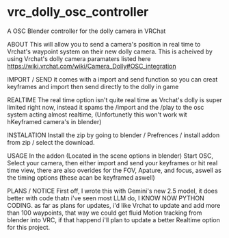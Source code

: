 # vrc_dolly_osc_controller
A OSC Blender controller for the dolly camera in VRChat

ABOUT
This will allow you to send a camera's position in real time to Vrchat's waypoint system on their new dolly camera.
This is acheived by using Vrchat's dolly camera paramaters listed here https://wiki.vrchat.com/wiki/Camera_Dolly#OSC_integration

IMPORT / SEND
it comes with a import and send function so you can creat keyframes and import then send directly to the dolly in game

REALTIME 
The real time option isn't quite real time as Vrchat's dolly is super limited right now, instead it spams the /import and the /play to the osc system 
acting almost realtime, (Unfortunetly this won't work wit hKeyframed camera's in blender)



INSTALATION
Install the zip by going to blender / Prefrences / install addon from zip / select the download.


USAGE
In the addon (Located in the scene options in blender) Start OSC, Select your camera, then either import and send your keyframes or hit real time view, there are also overides for the 
FOV, Apature, and focus, aswell as the timing options (these acan be keyframed aswell)


PLANS / NOTICE
First off, I wrote this with Gemini's new 2.5 model, it does better with code thatn i've seen most LLM do, I KNOW NOW PYTHON CODING. as far as plans for updates, i'd like Vrchat to update and add more than 100 waypoints, that way we could get fluid
Motion tracking from blender into VRC, if that happend i'll plan to update a better Realtime option for this project.
